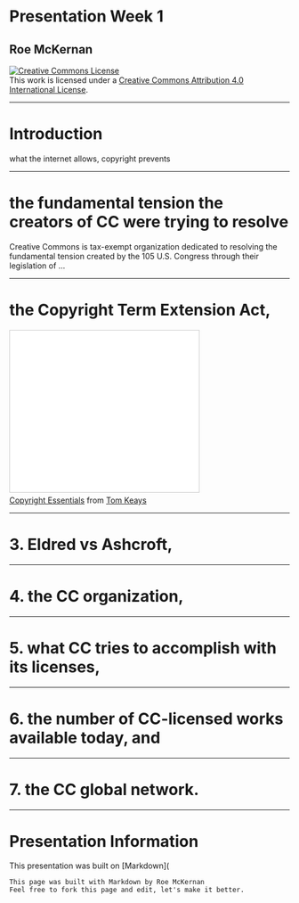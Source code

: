 # Presentation Week 1
## Roe McKernan

<a rel="license" href="http://creativecommons.org/licenses/by/4.0/"><img alt="Creative Commons License" style="border-width:0" src="https://i.creativecommons.org/l/by/4.0/88x31.png" /></a><br />This work is licensed under a <a rel="license" href="http://creativecommons.org/licenses/by/4.0/">Creative Commons Attribution 4.0 International License</a>.
___
# Introduction
what the internet allows, copyright prevents
___

# the fundamental tension the creators of CC were trying to resolve
Creative Commons is tax-exempt organization dedicated to resolving the fundamental tension created by the 105 U.S. Congress through their legislation of ...   
___
# the Copyright Term Extension Act,
<div><iframe src="//www.slideshare.net/slideshow/embed_code/key/LFYEYVRMl00kZ1" width="340" height="290" frameborder="0" marginwidth="0" marginheight="0" scrolling="no" style="border:1px solid #CCC; border-width:1px; margin-bottom:5px; max-width: 100%;" allowfullscreen> </iframe> <div style="margin-bottom:5px"> 
<a href="htp://www.slideshare.net/tomkeays/copyright-essentials">Copyright Essentials</a> from <a href="http://www.slideshare.net/tomkeays">Tom Keays</a></div>

___
    
# 3.  Eldred vs Ashcroft,
___
    
    
# 4.  the CC organization,
___
    
    
# 5.  what CC tries to accomplish with its licenses,
___
    
    
# 6.    the number of CC-licensed works available today, and
___
    
    
# 7.    the CC global network.
___
# Presentation Information
This presentation was built on [Markdown](

    This page was built with Markdown by Roe McKernan
    Feel free to fork this page and edit, let's make it better.



